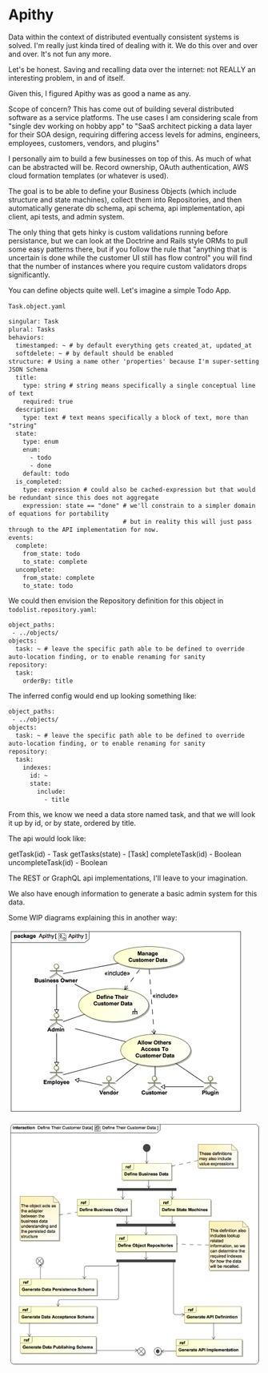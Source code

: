 # Apithy

Data within the context of distributed eventually consistent systems is solved. I'm really just kinda tired of dealing with it. We do this over and over and over. It's not fun any more.

Let's be honest. Saving and recalling data over the internet: not REALLY an interesting problem, in and of itself.

Given this, I figured Apithy was as good a name as any.

Scope of concern? This has come out of building several distributed software as a service platforms. The use cases I am considering scale from "single dev working on hobby app" to "SaaS architect picking a data layer for their SOA design, requiring differing access levels for admins, engineers, employees, customers, vendors, and plugins"

I personally aim to build a few businesses on top of this. As much of what can be abstracted will be. Record ownership, OAuth authentication, AWS cloud formation templates (or whatever is used). 

The goal is to be able to define your Business Objects (which include structure and state machines), collect them into Repositories, and then automatically generate db schema, api schema, api implementation, api client, api tests, and admin system.

The only thing that gets hinky is custom validations running before persistance, but we can look at the Doctrine and Rails style ORMs to pull some easy patterns there, but if you follow the rule that "anything that is uncertain is done while the customer UI still has flow control" you will find that the number of instances where you require custom validators drops significantly.

You can define objects quite well. Let's imagine a simple Todo App.

`Task.object.yaml`
```
singular: Task
plural: Tasks
behaviors:
  timestamped: ~ # by default everything gets created_at, updated_at
  softdelete: ~ # by default should be enabled
structure: # Using a name other 'properties' because I'm super-setting JSON Schema
  title:
    type: string # string means specifically a single conceptual line of text
    required: true
  description:
    type: text # text means specifically a block of text, more than "string"
  state:
    type: enum
    enum:
      - todo
      - done
    default: todo
  is_completed:
    type: expression # could also be cached-expression but that would be redundant since this does not aggregate
    expression: state == "done" # we'll constrain to a simpler domain of equations for portability
                                # but in reality this will just pass through to the API implementation for now.
events:
  complete:
    from_state: todo
    to_state: complete
  uncomplete:
    from_state: complete
    to_state: todo
```

We could then envision the Repository definition for this object in `todolist.repository.yaml`:
```
object_paths:
 - ../objects/
objects:
  task: ~ # leave the specific path able to be defined to override auto-location finding, or to enable renaming for sanity
repository:
  task:
    orderBy: title
```

The inferred config would end up looking something like:
```
object_paths:
 - ../objects/
objects:
  task: ~ # leave the specific path able to be defined to override auto-location finding, or to enable renaming for sanity
repository:
  task:
    indexes:
      id: ~
      state:
        include:
          - title
```

From this, we know we need a data store named task, and that we will look it up by id, or by state, ordered by title.

The api would look like:

getTask(id) - Task
getTasks(state) - [Task]
completeTask(id) - Boolean
uncompleteTask(id) - Boolean

The REST or GraphQL api implementations, I'll leave to your imagination.

We also have enough information to generate a basic admin system for this data.

Some WIP diagrams explaining this in another way:

![Apithy Use Case](docs/images/apithy-use-case.jpg)

![Why start at customer data](docs/images/why-start-at-customer-data.jpg)
